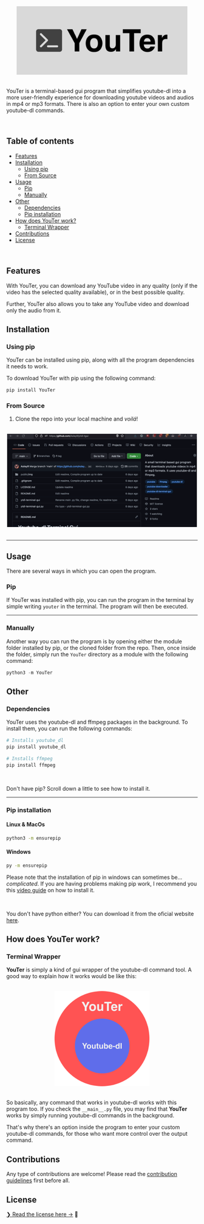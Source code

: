<div align="center">
  <img src="https://raw.githubusercontent.com/AsleyR/YouTer/main/YouTer/public/img/YouTer%20Logo%20500-200.png" width="450">
</div>

<br>

YouTer is a terminal-based gui program that simplifies youtube-dl into a more user-friendly experience for downloading youtube videos and audios in mp4 or mp3 formats. There is also an option to enter your own custom youtube-dl commands.

<br>

<h2> Table of contents</h2>

- [Features](#features)
- [Installation](#installation)
  - [Using pip](#using-pip)
  - [From Source](#from-source)
- [Usage](#usage)
  - [Pip](#pip)
  - [Manually](#manually)
- [Other](#other)
  - [Dependencies](#dependencies)
  - [Pip installation](#pip-installation)
- [How does YouTer work?](#how-does-youter-work)
  - [Terminal Wrapper](#terminal-wrapper)
- [Contributions](#contributions)
- [License](#license)

<br>

## Features

With YouTer, you can download any YouTube video in any quality (only if the video has the selected quality available), or in the best possible quality.

Further, YouTer also allows you to take any YouTube video and download only the audio from it.

## Installation

### Using pip

YouTer can be installed using pip, along with all the program dependencies it needs to work. 

To download YouTer with pip using the following command:

```python
pip install YouTer
```

### From Source

1. Clone the repo into your local machine and _voilá_!

<br>

<div align="center">
<img src="https://raw.githubusercontent.com/AsleyR/YouTer/main/YouTer/public/img/clone_repo_guide.gif" width="500">
</div>

<br>

---

## Usage

There are several ways in which you can open the program.

### Pip

If YouTer was installed with pip, you can run the program in the terminal by simple writing `youter` in the terminal. The program will then be executed.

---

### Manually

Another way you can run the program is by opening either the module folder installed by pip, or the cloned folder from the repo. Then, once inside the folder, simply run the `YouTer` directory as a module with the following command:

```python
python3 -m YouTer
```

## Other

### Dependencies
YouTer uses the youtube-dl and ffmpeg packages in the background. To install them, you can run the following commands:

```bash
# Installs youtube_dl
pip install youtube_dl
```
```bash
# Installs ffmpeg
pip install ffmpeg
```
<br>

Don't have pip? Scroll down a little to see how to install it.

---
### Pip installation

<h4>Linux & MacOs</h4>

```bash
python3 -m ensurepip
```

<h4>Windows</h4>

```bash
py -m ensurepip
```
Please note that the installation of pip in windows can sometimes be... _complicated_. If you are having problems making pip work, I recommend you this [video guide](https://youtu.be/c_qNC1lL4qA) on how to install it.

<br>

You don't have python either? You can download it from the oficial website <a href="https://www.python.org/downloads/" target="_blank">here</a>.

## How does YouTer work?

### Terminal Wrapper

**YouTer** is simply a kind of gui wrapper of the youtube-dl command tool. A good way to explain how it works would be like this:

<br>
<div align="center">
<img src="https://raw.githubusercontent.com/AsleyR/YouTer/main/YouTer/public/img/YouTer%20Explained.svg" width=250>
</div>

<br>

So basically, any command that works in youtube-dl works with this program too. If you check the `__main__.py` file, you may find that **YouTer** works by simply running youtube-dl commands in the background.

That's why there's an option inside the program to enter your custom youtube-dl commands, for those who want more control over the output command.

## Contributions
Any type of contributions are welcome! Please read the [contribution guidelines](CONTRIBUTING.md) first before all.

## License

[❯ Read the license here →](LICENSE.md) 🔏
